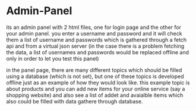 # Admin-Panel

its an admin panel with 2 html files, one for login page and the other for your admin panel.
you enter a username and password and it will check them a list of username and passwords which is 
gathered through a fetch api and from a virtual json server (in the case there is a problem 
fetching the data, a list of usernames and passwords would be replaced offline and only in order to let you test this panel)

in the panel page, there are many different topics which should be filled using a database (which is not set), but one of these topics
is developed offline just as an example of how they would look like.
this example topic is about products and you can add new items for your online service (say a shopping website) and also see a list
of addet and avaialble items which also could be filled with data gathere through database.



